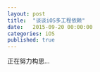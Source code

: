 ```yaml
---
layout: post
title:  "谈谈iOS多工程依赖"
date:   2015-09-20 00:00:00
categories: iOS
published: true
---
```


正在努力构思...